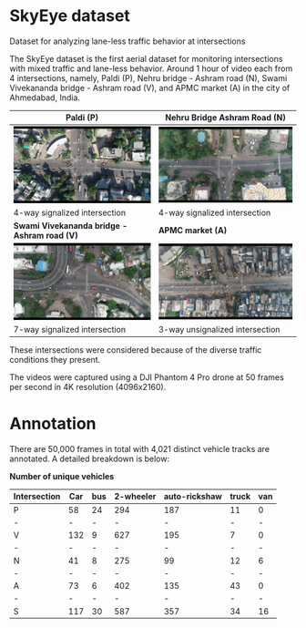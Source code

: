 # SkyEye dataset
Dataset for analyzing lane-less traffic behavior at intersections

The SkyEye dataset is the first aerial dataset for monitoring intersections with mixed traffic and lane-less behavior. Around 1 hour of video each from 4 intersections, namely, Paldi (P), Nehru bridge - Ashram road (N), Swami Vivekananda bridge - Ashram road (V), and APMC market (A) in the city of Ahmedabad, India.

**Paldi (P)**         | **Nehru Bridge Ashram Road (N)** 
----------------|--------------
![](paldi.png) |![](nehru.png)
4-way signalized intersection | 4-way signalized intersection
**Swami Vivekananda bridge - Ashram road (V)** | **APMC market (A)**
![](vivek.png) |![](apmc.png)
7-way signalized intersection | 3-way unsignalized intersection

These intersections were considered because of the diverse
traffic conditions they present. 

The videos were captured using a DJI Phantom 4 Pro drone at 50 frames per
second in 4K resolution (4096x2160). 

<h1> Annotation </h1>
There are 50,000 frames in total with 4,021 distinct vehicle tracks
are annotated. A detailed breakdown is below:

**Number of unique vehicles**

Intersection | Car | bus | 2-wheeler | auto-rickshaw | truck | van 
-|-|-|-|-|-|-
P | 58 | 24 | 294 | 187 | 11 | 0  
-|-|-|-|-|-|-
V | 132 | 9 | 627 | 195 | 7 | 0  
-|-|-|-|-|-|-
N | 41 | 8 | 275 | 99 | 12 | 6  
-|-|-|-|-|-|-
A | 73 | 6 | 402 | 135 | 43 | 0 
-|-|-|-|-|-|-
S | 117 |30 | 587 | 357 | 34 | 16 


